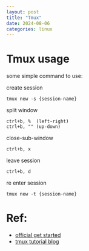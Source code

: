```yaml
---
layout: post
title: "Tmux"
date: 2024-08-06
categories: linux
---
```


# Tmux usage

some simple command to use:

create session
```shell
tmux new -s {session-name}
```

split window
```
ctrl+b, %  (left-right)
ctrl+b, "" (up-down)
```

close-sub-window
```
ctrl+b, x
```

leave session
```
ctrl+b, d
```

re enter session
```shell
tmux new -t {session-name}
```


# Ref:
- [official get started](https://github.com/tmux/tmux/wiki/Getting-Started)
- [tmux tutorial blog](https://www.linuxtrainingacademy.com/tmux-tutorial/)